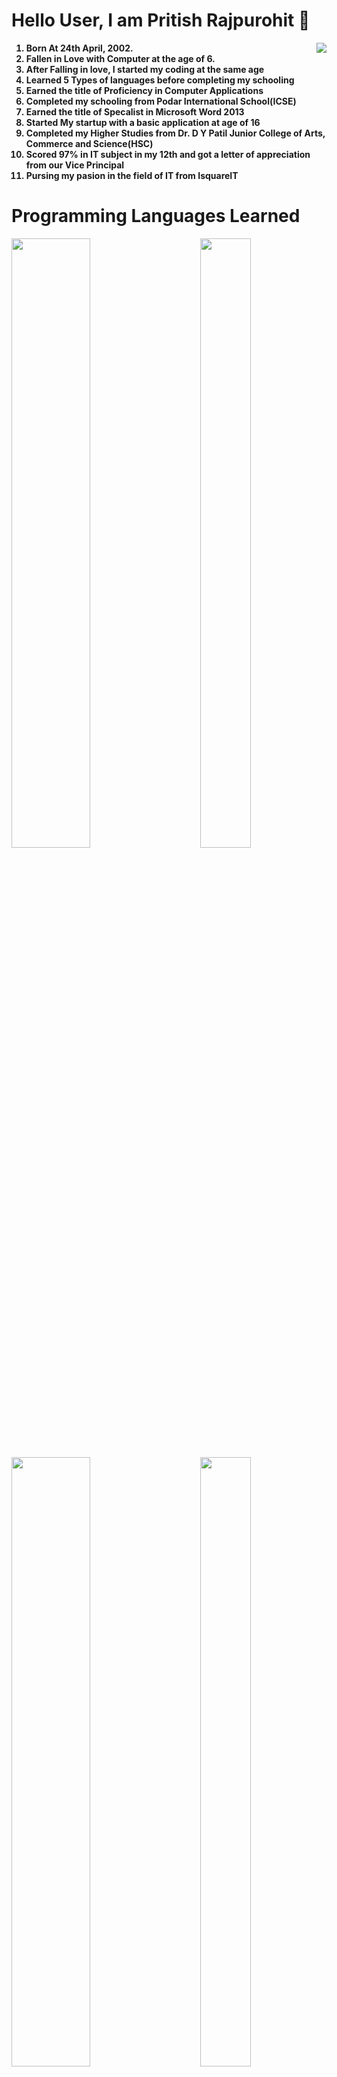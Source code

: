 <h1>Hello User, I am Pritish Rajpurohit 👋</h1>
<ol align="left" type="1"><img src ="https://cdn.dribbble.com/users/1068771/screenshots/14225432/media/0da8c461ba3920a8c827d864a6e051ed.jpg?compress=1&resize=400x300" align="right">
  <b>
    <li>Born At 24th April, 2002.</li>
    <li>Fallen in Love with Computer at the age of 6.</li>
    <li>After Falling in love, I started my coding at the same age</li>
    <li>Learned 5 Types of languages before completing my schooling</li>
    <li>Earned the title of Proficiency in Computer Applications</li>
    <li>Completed my schooling from Podar International School(ICSE)</li>
    <li>Earned the title of Specalist in Microsoft Word 2013</li>
    <li> Started My startup with a basic application at age of 16</li>
    <li>Completed my Higher Studies from Dr. D Y Patil Junior College of Arts, Commerce and Science(HSC)</li>
    <li>Scored 97% in IT subject in my 12th and got a letter of appreciation from our Vice Principal</li>
    <li>Pursing my pasion in the field of IT from IsquareIT</li>
  </b>
</ol>
<h1>Programming Languages Learned</h1>
<img src="https://aws1.discourse-cdn.com/sitepoint/original/3X/b/5/b59a78e2ed76c705f3c0dcb300f3f222aefdcd99.png" align="left" width="50%" height="50%">
<img src="https://www.theindianwire.com/wp-content/uploads/2018/06/java.jpg" align="right" width="40%" height="50%">
<br>
<img src="https://i.pinimg.com/474x/77/fc/a5/77fca518c18ea242a72d26e649148567.jpg" align="left" width="50%" height="50%">
<img src="https://www.pragimtech.com/wp-content/uploads/2020/03/c-tutorial-for-beginners.png" align="right" width="40%" height="50%">
<br>

